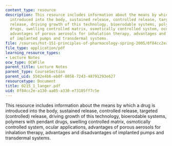 ```yaml
---
content_type: resource
description: This resource includes information about the means by which a drug is
  introduced into the body, sustained release, controlled release, targeted (controlled)
  release, driving growth of this technology, bioerodable systems, polymers with pendant
  drugs, swelling controlled matrix, osmotically controlled system, ocular applications,
  advantages of porous aerosols for inhalation therapy, advantages and disadvantages
  of implanted pumps and transdermal systems.
file: /courses/hst-151-principles-of-pharmacology-spring-2005/0f84cc2ea130aa05a330e73105ff7c5e_0215_1_langer.pdf
file_type: application/pdf
learning_resource_types:
- Lecture Notes
ocw_type: OCWFile
parent_title: Lecture Notes
parent_type: CourseSection
parent_uid: 5502e4b6-eb0f-8058-7243-48791293e627
resourcetype: Document
title: 0215_1_langer.pdf
uid: 0f84cc2e-a130-aa05-a330-e73105ff7c5e
---
```

This resource includes information about the means by which a drug is introduced into the body, sustained release, controlled release, targeted (controlled) release, driving growth of this technology, bioerodable systems, polymers with pendant drugs, swelling controlled matrix, osmotically controlled system, ocular applications, advantages of porous aerosols for inhalation therapy, advantages and disadvantages of implanted pumps and transdermal systems.

